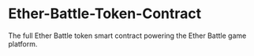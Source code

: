 # Ether-Battle-Token-Contract
The full Ether Battle token smart contract powering the Ether Battle game platform.

